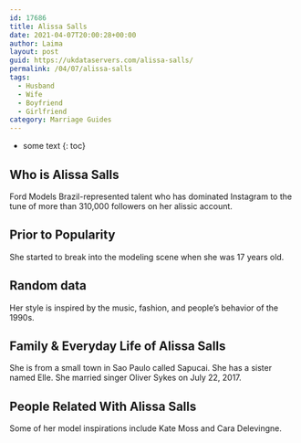 ```yaml
---
id: 17686
title: Alissa Salls
date: 2021-04-07T20:00:28+00:00
author: Laima
layout: post
guid: https://ukdataservers.com/alissa-salls/
permalink: /04/07/alissa-salls
tags:
  - Husband
  - Wife
  - Boyfriend
  - Girlfriend
category: Marriage Guides
---
```


* some text
{: toc}


## Who is Alissa Salls
                  
                  
                  
Ford Models Brazil-represented talent who has dominated Instagram to the tune of more than 310,000 followers on her alissic account.
                  
              
            
              
            
                
                
                
## Prior to Popularity
                  
                  
                  
She started to break into the modeling scene when she was 17 years old.
                  
              
            
              
            
                
                
                
## Random data
                  
                  
                  
Her style is inspired by the music, fashion, and people&#8217;s behavior of the 1990s.
                  
              
            
              
            
                
                
                
## Family & Everyday Life of Alissa Salls
                  
                  
                  
She is from a small town in Sao Paulo called Sapucai. She has a sister named Elle. She married singer Oliver Sykes on July 22, 2017.
                  
              
            
              
            
                
                
                
## People Related With Alissa Salls
                  
                  
                  
Some of her model inspirations include Kate Moss and Cara Delevingne.
                  
              
            
              
            
                
              
            
              
              
            
            
              
            
          
          
          